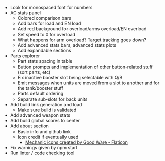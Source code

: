 * Look for monospaced font for numbers
* AC stats panel
	* Colored comparison bars
	* Add bars for load and EN load
	* Add red background for overload/arms overload/EN overload
	* Set speed to 0 for overload
	* What happens for arm overload? Target tracking goes down?
	* Add advanced stats bars, advanced stats plots
	* Add expandable sections
* Parts explorer
	* Part stats spacing in table
	* Button prompts and implementation of other button-related stuff (sort parts, etc)
	* Fix inactive booster slot being selectable with Q/B
	* Emit messages when units are moved from a slot to another and for the tank/booster stuff
	* Parts default ordering
	* Separate sub-slots for back units
* Add build link generation and load
	* Make sure build is validated
* Add advanced weapon stats
* Add build global scores to center
* Add about section
	* Basic info and github link
	* Icon credit if eventually used
		* <a href="https://www.flaticon.com/free-icons/mechanic" title="mechanic icons">Mechanic icons created by Good Ware - Flaticon</a>
* Fix warnings given by npm start
* Run linter / code checking tool
